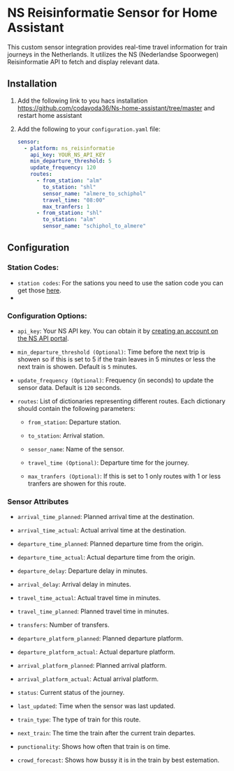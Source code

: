 # NS Reisinformatie Sensor for Home Assistant

This custom sensor integration provides real-time travel information for train journeys in the Netherlands. It utilizes the NS (Nederlandse Spoorwegen) Reisinformatie API to fetch and display relevant data.

## Installation

1. Add the following link to you hacs installation https://github.com/codayoda36/Ns-home-assistant/tree/master and restart home assistant 

2. Add the following to your `configuration.yaml` file:

    ```yaml
    sensor:
      - platform: ns_reisinformatie
        api_key: YOUR_NS_API_KEY
        min_departure_threshold: 5
        update_frequency: 120
        routes:
          - from_station: "alm"
            to_station: "shl"
            sensor_name: "almere_to_schiphol"
            travel_time: "08:00"
            max_tranfers: 1
          - from_station: "shl"
            to_station: "alm"
            sensor_name: "schiphol_to_almere"
    ```

## Configuration

### Station Codes:
- `station codes`: For the sations you need to use the sation code you can get those [here](https://nl.wikipedia.org/wiki/Lijst_van_spoorwegstations_in_Nederland).
- 
### Configuration Options:

- `api_key`: Your NS API key. You can obtain it by [creating an account on the NS API portal](https://apiportal.ns.nl/).
- `min_departure_threshold (Optional)`: Time before the next trip is showen so if this is set to 5 if the train leaves in 5 minutes or less the next train is showen. Default is `5` minutes.
- `update_frequency (Optional)`: Frequency (in seconds) to update the sensor data. Default is `120` seconds.
- `routes`: List of dictionaries representing different routes. Each dictionary should contain the following parameters:

  - `from_station`: Departure station.
  
  - `to_station`: Arrival station.
  
  - `sensor_name`: Name of the sensor.

  - `travel_time (Optional)`: Departure time for the journey.
    
  - `max_tranfers (Optional)`: If this is set to 1 only routes with 1 or less tranfers are showen for this route.
 
### Sensor Attributes

- `arrival_time_planned`: Planned arrival time at the destination.

- `arrival_time_actual`: Actual arrival time at the destination.

- `departure_time_planned`: Planned departure time from the origin.

- `departure_time_actual`: Actual departure time from the origin.

- `departure_delay`: Departure delay in minutes.

- `arrival_delay`: Arrival delay in minutes.

- `travel_time_actual`: Actual travel time in minutes.

- `travel_time_planned`: Planned travel time in minutes.

- `transfers`: Number of transfers.

- `departure_platform_planned`: Planned departure platform.

- `departure_platform_actual`: Actual departure platform.

- `arrival_platform_planned`: Planned arrival platform.

- `arrival_platform_actual`: Actual arrival platform.

- `status`: Current status of the journey.

- `last_updated`: Time when the sensor was last updated.
  
- `train_type`: The type of train for this route.
  
- `next_train`: The time the train after the current train departes.
  
- `punctionality`: Shows how often that train is on time.
  
- `crowd_forecast`: Shows how bussy it is in the train by best estemation.
